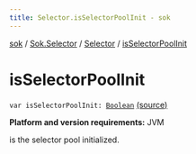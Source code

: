 ```yaml
---
title: Selector.isSelectorPoolInit - sok
---
```


[sok](../../index.html) / [Sok.Selector](../index.html) / [Selector](index.html) / [isSelectorPoolInit](./is-selector-pool-init.html)

# isSelectorPoolInit

`var isSelectorPoolInit: `[`Boolean`](https://kotlinlang.org/api/latest/jvm/stdlib/kotlin/-boolean/index.html) [(source)](https://github.com/SeekDaSky/Sok/tree/master/jvm/sok-jvm/src/Sok/Selector/Selector.kt#L48)

**Platform and version requirements:** JVM

is the selector pool initialized.

